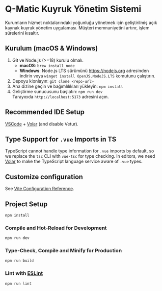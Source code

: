 # Q-Matic Kuyruk Yönetim Sistemi

Kurumların hizmet noktalarındaki yoğunluğu yönetmek için geliştirilmiş açık kaynak kuyruk yönetim uygulaması. Müşteri memnuniyetini artırır, işlem sürelerini kısaltır.

## Kurulum (macOS & Windows)

1. Git ve Node.js (>=18) kurulu olmalı.
   - **macOS**: `brew install node`
   - **Windows**: Node.js LTS sürümünü https://nodejs.org adresinden indirin veya `winget install OpenJS.NodeJS.LTS` komutunu çalıştırın.
2. Depoyu klonlayın: `git clone <repo-url>`
3. Ana dizine geçin ve bağımlılıkları yükleyin: `npm install`
4. Geliştirme sunucusunu başlatın: `npm run dev`  
   Tarayıcıda `http://localhost:5173` adresini açın.

## Recommended IDE Setup

[VSCode](https://code.visualstudio.com/) + [Volar](https://marketplace.visualstudio.com/items?itemName=Vue.volar) (and disable Vetur).

## Type Support for `.vue` Imports in TS

TypeScript cannot handle type information for `.vue` imports by default, so we replace the `tsc` CLI with `vue-tsc` for type checking. In editors, we need [Volar](https://marketplace.visualstudio.com/items?itemName=Vue.volar) to make the TypeScript language service aware of `.vue` types.

## Customize configuration

See [Vite Configuration Reference](https://vite.dev/config/).

## Project Setup

```sh
npm install
```

### Compile and Hot-Reload for Development

```sh
npm run dev
```

### Type-Check, Compile and Minify for Production

```sh
npm run build
```

### Lint with [ESLint](https://eslint.org/)

```sh
npm run lint
```
